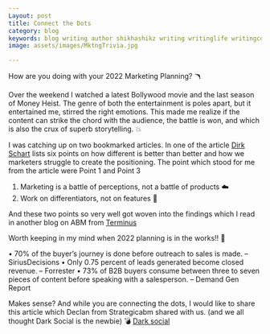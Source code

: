 ```yaml
---
Layout: post
title: Connect the Dots
category: blog
keywords: blog writing author shikhashikz writing writinglife writingcommunity dailyblogpost dailyblogpostchallenge marketing abm 2022 marketingplan
image: assets/images/MktngTrivia.jpg

---
```

How are you doing with your 2022 Marketing Planning? 🪃

Over the weekend I watched a latest Bollywood movie and the last season of Money Heist. The genre of both the entertainment is poles apart, but it entertained me, stirred the right emotions. This made me realize if the content can strike the chord with the audience, the battle is won, and which is also the crux of superb storytelling. 💥

I was catching up on two bookmarked articles. In one of the article [Dirk Schart](https://dirkschart.com/2021/11/29/different-is-better-than-better/) lists six points on how different is better than better and how we marketers struggle to create the positioning. The point which stood for me from the article were Point 1 and Point 3

1.	Marketing is a battle of perceptions, not a battle of products ☁️
2.	Work on differentiators, not on features 📢

And these two points so very well got woven into the findings which I read in another blog on ABM from [Terminus](https://library.terminus.com/account-based-101/how-to-build-a-business-case-for-abm)

Worth keeping in my mind when 2022 planning is in the works!! 💯

•	70% of the buyer’s journey is done before outreach to sales is made. – SiriusDecisions
•	Only 0.75 percent of leads generated become closed revenue. – Forrester
•	73% of B2B buyers consume between three to seven pieces of content before speaking with a salesperson. – Demand Gen Report

Makes sense? And while you are connecting the dots, I would like to share this article which Declan from Strategicabm shared with us. (and we all thought Dark Social is the newbie) 💣
[Dark social](https://www.theatlantic.com/technology/archive/2012/10/dark-social-we-have-the-whole-history-of-the-web-wrong/263523/)
